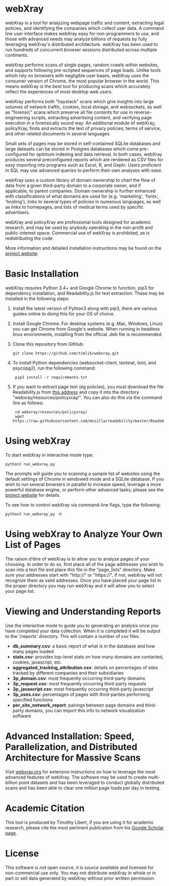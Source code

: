 # webXray

webXray is a tool for analyzing webpage traffic and content, extracting legal policies, and identifying the companies which collect user data.  A command line user interface makes webXray easy for non-programmers to use, and those with advanced needs may analyze billions of requests by fully leveraging webXray's distributed architecture.  webXray has been used to run hundreds of concurrent browser sessions distributed across multiple continents.

webXray performs scans of single pages, random crawls within websites, and supports following pre-scripted sequences of page loads.  Unlike tools which rely on browsers with negligible user bases, webXray uses the consumer version of Chrome, the most popular browser in the world.  This means webXray is the best tool for producing scans which accurately reflect the experiences of most desktop web users.

webXray performs both "haystack" scans which give insights into large volumes of network traffic, cookies, local storage, and websockets, as well as "forensic" scans which preserve all file contents for use in reverse-engineering scripts, extracting advertising content, and verifying page execution in a forensically sound way.  An additional module of webXray, policyXray, finds and extracts the text of privacy policies, terms of service, and other related documents in several languages.  

Small sets of pages may be stored in self-contained SQLite databases and large datasets can be stored in Postgres databases which come pre-configured for optimum indexing and data retrieval.  In both cases, webXray produces several preconfigured reports which are rendered as CSV files for easy importing into programs such as Excel, R, and Gephi.  Users proficient in SQL may use advanced queries to perform their own analyses with ease.

webXray uses a custom library of domain ownership to chart the flow of data from a given third-party domain to a corporate owner, and if applicable, to parent companies.  Domain ownership is further enhanced with classifications of what domains are used for (e.g. 'marketing', 'fonts', 'hosting'), links to several types of policies in numerous languages, as well as links to homepages, and lists of medical terms used by specific advertisers.

webXray and policyXray are professional tools designed for academic research, and may be used by anybody operating in the non-profit and public-interest space.  Commercial use of webXray is prohibited, as is redistributing the code.

More information and detailed installation instructions may be found on the [project website](http://webXray.org).

# Basic Installation

webXray requires Python 3.4+ and Google Chrome to function, pip3 for dependency installation, and Readability.js for text extraction.  These may be installed in the following steps:

1) Install the latest version of Python3 along with pip3, there are various guides online to doing this for your OS of choice.

2) Install Google Chrome.  For desktop systems (e.g. Mac, Windows, Linux) you can get Chrome from Google's website.  When running in headless linux environments, installing from the official .deb file is recommended.

3)  Clone this repository from GitHub:

        git clone https://github.com/timlib/webxray.git

4) To install Python dependencies (websocket-client, textstat, lxml, and psycopg2), run the following command:

        pip3 install -r requirements.txt

5) If you want to extract page text (eg policies), you must download the file Readability.js from [this address](https://raw.githubusercontent.com/mozilla/readability/master/Readability.js) and copy it into the directory "webxray/resources/policyxray/".  You can also do this via the  command line as follows:
    
        cd webxray/resources/policyxray/
        wget https://raw.githubusercontent.com/mozilla/readability/master/Readability.js

# Using webXray

To start webXray in interactive mode type:

    python3 run_webxray.py

The prompts will guide you to scanning a sample list of websites using the default settings of Chrome in windowed mode and a SQLite database.  If you wish to run several browsers in parallel to increase speed, leverage a more powerful database engine, or perform other advanced tasks, please see the [project website](http://webXray.org/#advanced_options) for details.

To see how to control webXray via command-line flags, type the following:

    python3 run_webxray.py -h

# Using webXray to Analyze Your Own List of Pages

The raison d'être of webXray is to allow you to analyze pages of your choosing.  In order to do so, first place all of the page addresses you wish to scan into a text file and place this file in the "page_lists" directory.  Make sure your addresses start with "http://" or "https://", if not, webXray will not recognize them as valid addresses.  Once you have placed your page list in the proper directory you may run webXray and it will allow you to select your page list.

# Viewing and Understanding Reports

Use the interactive mode to guide you to generating an analysis once you have completed your data collection.  When it is completed it will be output to the '/reports' directory.  This will contain a number of csv files:

* __db\_summary.csv__: a basic report of what is in the database and how many pages loaded
* __stats.csv__: provides top-level stats on how many domains are contacted, cookies, javascript, etc.
* __aggregated\_tracking\_attribution.csv__: details on percentages of sites tracked by different companies and their subsidiaries
* __3p\_domain.csv__: most frequently occurring third-party domains
* __3p\_request.csv__: most frequently occurring third-party requests
* __3p\_javascript.csv__: most frequently occurring third-party javascript
* __3p\_uses.csv__: percentages of pages with third-parties performing specified functions
* __per_site_network_report__: pairings between page domains and third-party domains, you can import this info to network visualization software
 
# Advanced Installation: Speed, Parallelization, and Distributed Architecture for Massive Scans

Visit [webxray.org](https://webxray.org) for extensive instructions on how to leverage the most advanced features of webXray.  The software may be used to create multi-billion point datasets and has been leveraged to conduct globally distributed scans and has been able to clear one million page loads per day in testing.

# Academic Citation

This tool is produced by Timothy Libert, if you are using it for academic research, please cite the most pertinent publication from his [Google Scholar page](https://scholar.google.com/citations?user=pR9YdCcAAAAJ&hl=en&oi=ao).

# License

This software is *not* open source, it is *source available* and licensed for non-commercial use only.  You may not distribute webXray in whole or in part or sell data generated by webXray without prior written permission.
